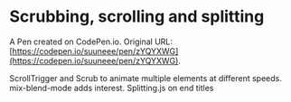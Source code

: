 # Scrubbing, scrolling and splitting

A Pen created on CodePen.io. Original URL: [https://codepen.io/suuneee/pen/zYQYXWG](https://codepen.io/suuneee/pen/zYQYXWG).

ScrollTrigger and Scrub to animate multiple elements at different speeds.
mix-blend-mode adds interest.
Splitting.js on end titles
